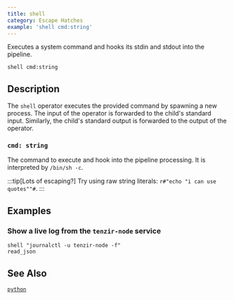 ```yaml
---
title: shell
category: Escape Hatches
example: 'shell cmd:string'
---
```



Executes a system command and hooks its stdin and stdout into the pipeline.

```tql
shell cmd:string
```

## Description

The `shell` operator executes the provided command by spawning a new process.
The input of the operator is forwarded to the child's standard input. Similarly,
the child's standard output is forwarded to the output of the operator.

### `cmd: string`

The command to execute and hook into the pipeline processing. It is interpreted
by `/bin/sh -c`.

:::tip[Lots of escaping?]
Try using raw string literals: `r#"echo "i can use quotes""#`.
:::

## Examples

### Show a live log from the `tenzir-node` service

```tql
shell "journalctl -u tenzir-node -f"
read_json
```

## See Also

[`python`](/reference/operators/python)

